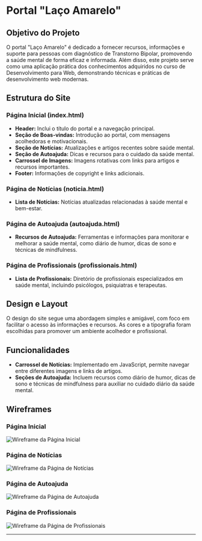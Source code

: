 # Portal "Laço Amarelo"

## Objetivo do Projeto
O portal "Laço Amarelo" é dedicado a fornecer recursos, informações e suporte para pessoas com diagnóstico de Transtorno Bipolar, promovendo a saúde mental de forma eficaz e informada. Além disso, este projeto serve como uma aplicação prática dos conhecimentos adquiridos no curso de Desenvolvimento para Web, demonstrando técnicas e práticas de desenvolvimento web modernas.

## Estrutura do Site

### Página Inicial (index.html)
- **Header:** Inclui o título do portal e a navegação principal.
- **Seção de Boas-vindas:** Introdução ao portal, com mensagens acolhedoras e motivacionais.
- **Seção de Notícias:** Atualizações e artigos recentes sobre saúde mental.
- **Seção de Autoajuda:** Dicas e recursos para o cuidado da saúde mental.
- **Carrossel de Imagens:** Imagens rotativas com links para artigos e recursos importantes.
- **Footer:** Informações de copyright e links adicionais.

### Página de Notícias (noticia.html)
- **Lista de Notícias:** Notícias atualizadas relacionadas à saúde mental e bem-estar.

### Página de Autoajuda (autoajuda.html)
- **Recursos de Autoajuda:** Ferramentas e informações para monitorar e melhorar a saúde mental, como diário de humor, dicas de sono e técnicas de mindfulness.

### Página de Profissionais (profissionais.html)
- **Lista de Profissionais:** Diretório de profissionais especializados em saúde mental, incluindo psicólogos, psiquiatras e terapeutas.

## Design e Layout
O design do site segue uma abordagem simples e amigável, com foco em facilitar o acesso às informações e recursos. As cores e a tipografia foram escolhidas para promover um ambiente acolhedor e profissional.

## Funcionalidades
- **Carrossel de Notícias:** Implementado em JavaScript, permite navegar entre diferentes imagens e links de artigos.
- **Seções de Autoajuda:** Incluem recursos como diário de humor, dicas de sono e técnicas de mindfulness para auxiliar no cuidado diário da saúde mental.

## Wireframes

### Página Inicial
![Wireframe da Página Inicial](/Wireframes/Principal.png)

### Página de Notícias
![Wireframe da Página de Notícias](/Wireframes/Notícias.png)

### Página de Autoajuda
![Wireframe da Página de Autoajuda](/Wireframes/Autoajuda.png)

### Página de Profissionais
![Wireframe da Página de Profissionais](/Wireframes/Profissionais.png)

---